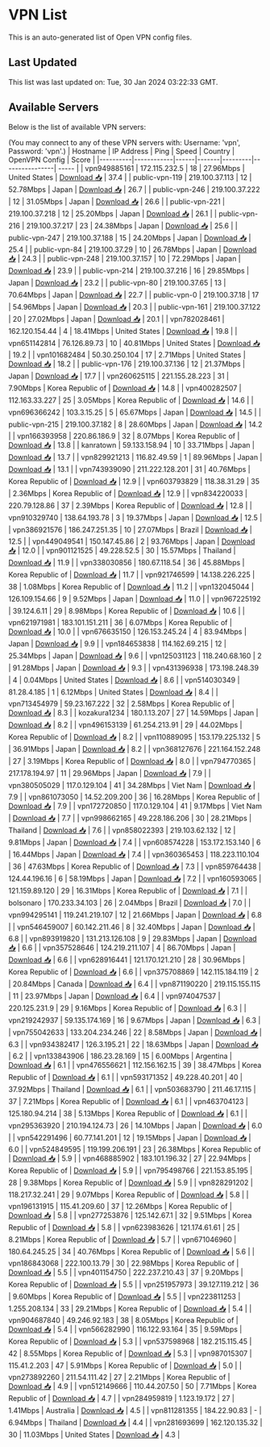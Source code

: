 # VPN List

This is an auto-generated list of Open VPN config files.

## Last Updated

This list was last updated on: Tue, 30 Jan 2024 03:22:33 GMT.

## Available Servers

Below is the list of available VPN servers:

(You may connect to any of these VPN servers with: Username: 'vpn', Password: 'vpn'.)
| Hostname | IP Address | Ping | Speed | Country | OpenVPN Config | Score |
|----------|------------|------|-------|---------|----------------| ----- |
| vpn949885161 | 172.115.232.5 | 18 | 27.96Mbps | United States | [Download 📥](./configs/server_0_US.ovpn) | 37.4 |
| public-vpn-119 | 219.100.37.113 | 12 | 52.78Mbps | Japan | [Download 📥](./configs/server_1_JP.ovpn) | 26.7 |
| public-vpn-246 | 219.100.37.222 | 12 | 31.05Mbps | Japan | [Download 📥](./configs/server_2_JP.ovpn) | 26.6 |
| public-vpn-221 | 219.100.37.218 | 12 | 25.20Mbps | Japan | [Download 📥](./configs/server_3_JP.ovpn) | 26.1 |
| public-vpn-216 | 219.100.37.217 | 23 | 24.38Mbps | Japan | [Download 📥](./configs/server_4_JP.ovpn) | 25.6 |
| public-vpn-247 | 219.100.37.188 | 15 | 24.20Mbps | Japan | [Download 📥](./configs/server_5_JP.ovpn) | 25.4 |
| public-vpn-84 | 219.100.37.29 | 10 | 26.78Mbps | Japan | [Download 📥](./configs/server_6_JP.ovpn) | 24.3 |
| public-vpn-248 | 219.100.37.157 | 10 | 72.29Mbps | Japan | [Download 📥](./configs/server_7_JP.ovpn) | 23.9 |
| public-vpn-214 | 219.100.37.216 | 16 | 29.85Mbps | Japan | [Download 📥](./configs/server_8_JP.ovpn) | 23.2 |
| public-vpn-80 | 219.100.37.65 | 13 | 70.64Mbps | Japan | [Download 📥](./configs/server_9_JP.ovpn) | 22.7 |
| public-vpn-0 | 219.100.37.18 | 17 | 54.96Mbps | Japan | [Download 📥](./configs/server_10_JP.ovpn) | 20.3 |
| public-vpn-161 | 219.100.37.122 | 20 | 27.02Mbps | Japan | [Download 📥](./configs/server_11_JP.ovpn) | 20.1 |
| vpn782028461 | 162.120.154.44 | 4 | 18.41Mbps | United States | [Download 📥](./configs/server_12_US.ovpn) | 19.8 |
| vpn651142814 | 76.126.89.73 | 10 | 40.81Mbps | United States | [Download 📥](./configs/server_13_US.ovpn) | 19.2 |
| vpn101682484 | 50.30.250.104 | 17 | 2.71Mbps | United States | [Download 📥](./configs/server_14_US.ovpn) | 18.2 |
| public-vpn-176 | 219.100.37.136 | 12 | 21.37Mbps | Japan | [Download 📥](./configs/server_15_JP.ovpn) | 17.7 |
| vpn260625115 | 221.155.28.223 | 31 | 7.90Mbps | Korea Republic of | [Download 📥](./configs/server_16_KR.ovpn) | 14.8 |
| vpn400282507 | 112.163.33.227 | 25 | 3.05Mbps | Korea Republic of | [Download 📥](./configs/server_17_KR.ovpn) | 14.6 |
| vpn696366242 | 103.3.15.25 | 5 | 65.67Mbps | Japan | [Download 📥](./configs/server_18_JP.ovpn) | 14.5 |
| public-vpn-215 | 219.100.37.182 | 8 | 28.60Mbps | Japan | [Download 📥](./configs/server_19_JP.ovpn) | 14.2 |
| vpn166393958 | 220.86.186.9 | 32 | 8.07Mbps | Korea Republic of | [Download 📥](./configs/server_20_KR.ovpn) | 13.8 |
| kanratown | 59.133.158.94 | 10 | 33.71Mbps | Japan | [Download 📥](./configs/server_21_JP.ovpn) | 13.7 |
| vpn829921213 | 116.82.49.59 | 1 | 89.96Mbps | Japan | [Download 📥](./configs/server_22_JP.ovpn) | 13.1 |
| vpn743939090 | 211.222.128.201 | 31 | 40.76Mbps | Korea Republic of | [Download 📥](./configs/server_23_KR.ovpn) | 12.9 |
| vpn603793829 | 118.38.31.29 | 35 | 2.36Mbps | Korea Republic of | [Download 📥](./configs/server_24_KR.ovpn) | 12.9 |
| vpn834220033 | 220.79.128.86 | 37 | 2.39Mbps | Korea Republic of | [Download 📥](./configs/server_25_KR.ovpn) | 12.8 |
| vpn910329740 | 138.64.193.78 | 3 | 19.37Mbps | Japan | [Download 📥](./configs/server_26_JP.ovpn) | 12.5 |
| vpn386921576 | 186.247.251.35 | 10 | 27.07Mbps | Brazil | [Download 📥](./configs/server_27_BR.ovpn) | 12.5 |
| vpn449049541 | 150.147.45.86 | 2 | 93.76Mbps | Japan | [Download 📥](./configs/server_28_JP.ovpn) | 12.0 |
| vpn901121525 | 49.228.52.5 | 30 | 15.57Mbps | Thailand | [Download 📥](./configs/server_29_TH.ovpn) | 11.9 |
| vpn338030856 | 180.67.118.54 | 36 | 45.88Mbps | Korea Republic of | [Download 📥](./configs/server_30_KR.ovpn) | 11.7 |
| vpn921746599 | 14.138.226.225 | 38 | 1.08Mbps | Korea Republic of | [Download 📥](./configs/server_31_KR.ovpn) | 11.2 |
| vpn132045044 | 126.109.154.66 | 9 | 9.52Mbps | Japan | [Download 📥](./configs/server_32_JP.ovpn) | 11.0 |
| vpn967225192 | 39.124.6.11 | 29 | 8.98Mbps | Korea Republic of | [Download 📥](./configs/server_33_KR.ovpn) | 10.6 |
| vpn621971981 | 183.101.151.211 | 36 | 6.07Mbps | Korea Republic of | [Download 📥](./configs/server_34_KR.ovpn) | 10.0 |
| vpn676635150 | 126.153.245.24 | 4 | 83.94Mbps | Japan | [Download 📥](./configs/server_35_JP.ovpn) | 9.9 |
| vpn184653838 | 114.162.69.215 | 12 | 25.34Mbps | Japan | [Download 📥](./configs/server_36_JP.ovpn) | 9.6 |
| vpn125031123 | 118.240.68.160 | 2 | 91.28Mbps | Japan | [Download 📥](./configs/server_37_JP.ovpn) | 9.3 |
| vpn431396938 | 173.198.248.39 | 4 | 0.04Mbps | United States | [Download 📥](./configs/server_38_US.ovpn) | 8.6 |
| vpn514030349 | 81.28.4.185 | 1 | 6.12Mbps | United States | [Download 📥](./configs/server_39_US.ovpn) | 8.4 |
| vpn713454979 | 59.23.167.222 | 32 | 2.58Mbps | Korea Republic of | [Download 📥](./configs/server_40_KR.ovpn) | 8.3 |
| kozakura1234 | 180.1.13.207 | 27 | 14.59Mbps | Japan | [Download 📥](./configs/server_41_JP.ovpn) | 8.2 |
| vpn496153139 | 61.254.213.91 | 29 | 44.02Mbps | Korea Republic of | [Download 📥](./configs/server_42_KR.ovpn) | 8.2 |
| vpn110889095 | 153.179.225.132 | 5 | 36.91Mbps | Japan | [Download 📥](./configs/server_43_JP.ovpn) | 8.2 |
| vpn368127676 | 221.164.152.248 | 27 | 3.19Mbps | Korea Republic of | [Download 📥](./configs/server_44_KR.ovpn) | 8.0 |
| vpn794770365 | 217.178.194.97 | 11 | 29.96Mbps | Japan | [Download 📥](./configs/server_45_JP.ovpn) | 7.9 |
| vpn380505029 | 117.0.129.104 | 41 | 34.28Mbps | Viet Nam | [Download 📥](./configs/server_46_VN.ovpn) | 7.9 |
| vpn861073050 | 14.52.209.200 | 36 | 16.28Mbps | Korea Republic of | [Download 📥](./configs/server_47_KR.ovpn) | 7.9 |
| vpn172720850 | 117.0.129.104 | 41 | 9.17Mbps | Viet Nam | [Download 📥](./configs/server_48_VN.ovpn) | 7.7 |
| vpn998662165 | 49.228.186.206 | 30 | 28.21Mbps | Thailand | [Download 📥](./configs/server_49_TH.ovpn) | 7.6 |
| vpn858022393 | 219.103.62.132 | 12 | 9.81Mbps | Japan | [Download 📥](./configs/server_50_JP.ovpn) | 7.4 |
| vpn608574228 | 153.172.153.140 | 6 | 16.44Mbps | Japan | [Download 📥](./configs/server_51_JP.ovpn) | 7.4 |
| vpn360365453 | 118.223.110.104 | 36 | 47.63Mbps | Korea Republic of | [Download 📥](./configs/server_52_KR.ovpn) | 7.3 |
| vpn859764438 | 124.44.196.16 | 6 | 58.19Mbps | Japan | [Download 📥](./configs/server_53_JP.ovpn) | 7.2 |
| vpn160593065 | 121.159.89.120 | 29 | 16.31Mbps | Korea Republic of | [Download 📥](./configs/server_54_KR.ovpn) | 7.1 |
| bolsonaro | 170.233.34.103 | 26 | 2.04Mbps | Brazil | [Download 📥](./configs/server_55_BR.ovpn) | 7.0 |
| vpn994295141 | 119.241.219.107 | 12 | 21.66Mbps | Japan | [Download 📥](./configs/server_56_JP.ovpn) | 6.8 |
| vpn546459007 | 60.142.211.46 | 8 | 32.40Mbps | Japan | [Download 📥](./configs/server_57_JP.ovpn) | 6.8 |
| vpn893919820 | 131.213.126.108 | 9 | 29.83Mbps | Japan | [Download 📥](./configs/server_58_JP.ovpn) | 6.6 |
| vpn357528646 | 124.219.211.107 | 4 | 86.70Mbps | Japan | [Download 📥](./configs/server_59_JP.ovpn) | 6.6 |
| vpn628916441 | 121.170.121.210 | 28 | 30.96Mbps | Korea Republic of | [Download 📥](./configs/server_60_KR.ovpn) | 6.6 |
| vpn375708869 | 142.115.184.119 | 2 | 20.84Mbps | Canada | [Download 📥](./configs/server_61_CA.ovpn) | 6.4 |
| vpn871190220 | 219.115.155.115 | 11 | 23.97Mbps | Japan | [Download 📥](./configs/server_62_JP.ovpn) | 6.4 |
| vpn974047537 | 220.125.231.9 | 29 | 9.16Mbps | Korea Republic of | [Download 📥](./configs/server_63_KR.ovpn) | 6.3 |
| vpn219242937 | 59.135.174.169 | 16 | 9.67Mbps | Japan | [Download 📥](./configs/server_64_JP.ovpn) | 6.3 |
| vpn755042633 | 133.204.234.246 | 22 | 8.58Mbps | Japan | [Download 📥](./configs/server_65_JP.ovpn) | 6.3 |
| vpn934382417 | 126.3.195.21 | 22 | 18.63Mbps | Japan | [Download 📥](./configs/server_66_JP.ovpn) | 6.2 |
| vpn133843906 | 186.23.28.169 | 15 | 6.00Mbps | Argentina | [Download 📥](./configs/server_67_AR.ovpn) | 6.1 |
| vpn476556621 | 112.156.162.15 | 39 | 38.47Mbps | Korea Republic of | [Download 📥](./configs/server_68_KR.ovpn) | 6.1 |
| vpn593171352 | 49.228.40.201 | 40 | 37.92Mbps | Thailand | [Download 📥](./configs/server_69_TH.ovpn) | 6.1 |
| vpn503683790 | 211.46.17.115 | 37 | 7.21Mbps | Korea Republic of | [Download 📥](./configs/server_70_KR.ovpn) | 6.1 |
| vpn463704123 | 125.180.94.214 | 38 | 5.13Mbps | Korea Republic of | [Download 📥](./configs/server_71_KR.ovpn) | 6.1 |
| vpn295363920 | 210.194.124.73 | 26 | 14.10Mbps | Japan | [Download 📥](./configs/server_72_JP.ovpn) | 6.0 |
| vpn542291496 | 60.77.141.201 | 12 | 19.15Mbps | Japan | [Download 📥](./configs/server_73_JP.ovpn) | 6.0 |
| vpn524849595 | 119.199.206.191 | 23 | 26.38Mbps | Korea Republic of | [Download 📥](./configs/server_74_KR.ovpn) | 5.9 |
| vpn468885902 | 183.101.196.32 | 27 | 22.94Mbps | Korea Republic of | [Download 📥](./configs/server_75_KR.ovpn) | 5.9 |
| vpn795498766 | 221.153.85.195 | 28 | 9.38Mbps | Korea Republic of | [Download 📥](./configs/server_76_KR.ovpn) | 5.9 |
| vpn828291202 | 118.217.32.241 | 29 | 9.07Mbps | Korea Republic of | [Download 📥](./configs/server_77_KR.ovpn) | 5.8 |
| vpn196131915 | 115.41.209.60 | 37 | 12.26Mbps | Korea Republic of | [Download 📥](./configs/server_78_KR.ovpn) | 5.8 |
| vpn277253876 | 125.142.67.1 | 32 | 9.51Mbps | Korea Republic of | [Download 📥](./configs/server_79_KR.ovpn) | 5.8 |
| vpn623983626 | 121.174.61.61 | 25 | 8.21Mbps | Korea Republic of | [Download 📥](./configs/server_80_KR.ovpn) | 5.7 |
| vpn671046960 | 180.64.245.25 | 34 | 40.76Mbps | Korea Republic of | [Download 📥](./configs/server_81_KR.ovpn) | 5.6 |
| vpn186843068 | 222.100.13.79 | 30 | 22.98Mbps | Korea Republic of | [Download 📥](./configs/server_82_KR.ovpn) | 5.5 |
| vpn401154750 | 222.237.210.43 | 37 | 9.20Mbps | Korea Republic of | [Download 📥](./configs/server_83_KR.ovpn) | 5.5 |
| vpn251957973 | 39.127.119.212 | 36 | 9.60Mbps | Korea Republic of | [Download 📥](./configs/server_84_KR.ovpn) | 5.5 |
| vpn223811253 | 1.255.208.134 | 33 | 29.21Mbps | Korea Republic of | [Download 📥](./configs/server_85_KR.ovpn) | 5.4 |
| vpn904687840 | 49.246.92.183 | 38 | 8.05Mbps | Korea Republic of | [Download 📥](./configs/server_86_KR.ovpn) | 5.4 |
| vpn566282990 | 116.122.93.164 | 35 | 9.59Mbps | Korea Republic of | [Download 📥](./configs/server_87_KR.ovpn) | 5.3 |
| vpn537598968 | 182.215.115.45 | 42 | 8.55Mbps | Korea Republic of | [Download 📥](./configs/server_88_KR.ovpn) | 5.3 |
| vpn987015307 | 115.41.2.203 | 47 | 5.91Mbps | Korea Republic of | [Download 📥](./configs/server_89_KR.ovpn) | 5.0 |
| vpn273892260 | 211.54.111.42 | 27 | 2.21Mbps | Korea Republic of | [Download 📥](./configs/server_90_KR.ovpn) | 4.9 |
| vpn512149666 | 110.44.207.50 | 50 | 7.71Mbps | Korea Republic of | [Download 📥](./configs/server_91_KR.ovpn) | 4.7 |
| vpn284959819 | 1.123.19.172 | 27 | 1.41Mbps | Australia | [Download 📥](./configs/server_92_AU.ovpn) | 4.5 |
| vpn811281355 | 184.22.90.83 | - | 6.94Mbps | Thailand | [Download 📥](./configs/server_93_TH.ovpn) | 4.4 |
| vpn281693699 | 162.120.135.32 | 30 | 11.03Mbps | United States | [Download 📥](./configs/server_94_US.ovpn) | 4.3 |

